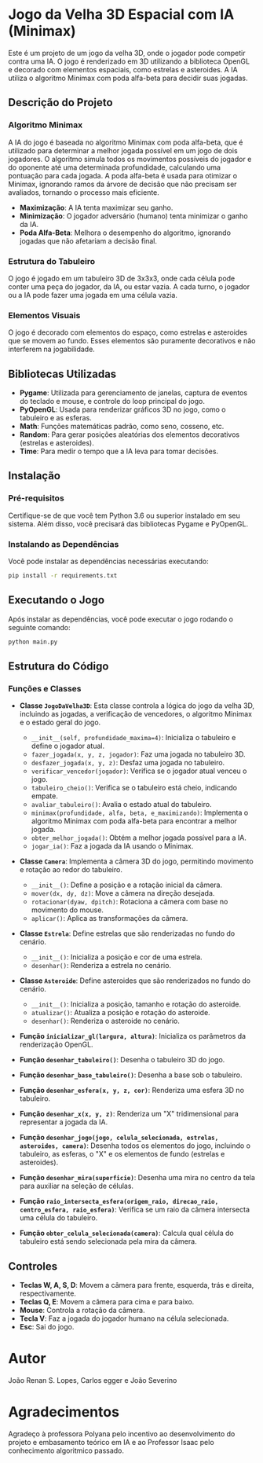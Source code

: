 # Jogo da Velha 3D Espacial com IA (Minimax)

Este é um projeto de um jogo da velha 3D, onde o jogador pode competir contra uma IA. O jogo é renderizado em 3D utilizando a biblioteca OpenGL e decorado com elementos espaciais, como estrelas e asteroides. A IA utiliza o algoritmo Minimax com poda alfa-beta para decidir suas jogadas.

## Descrição do Projeto

### Algoritmo Minimax
A IA do jogo é baseada no algoritmo Minimax com poda alfa-beta, que é utilizado para determinar a melhor jogada possível em um jogo de dois jogadores. O algoritmo simula todos os movimentos possíveis do jogador e do oponente até uma determinada profundidade, calculando uma pontuação para cada jogada. A poda alfa-beta é usada para otimizar o Minimax, ignorando ramos da árvore de decisão que não precisam ser avaliados, tornando o processo mais eficiente.

- **Maximização**: A IA tenta maximizar seu ganho.
- **Minimização**: O jogador adversário (humano) tenta minimizar o ganho da IA.
- **Poda Alfa-Beta**: Melhora o desempenho do algoritmo, ignorando jogadas que não afetariam a decisão final.

### Estrutura do Tabuleiro
O jogo é jogado em um tabuleiro 3D de 3x3x3, onde cada célula pode conter uma peça do jogador, da IA, ou estar vazia. A cada turno, o jogador ou a IA pode fazer uma jogada em uma célula vazia.

### Elementos Visuais
O jogo é decorado com elementos do espaço, como estrelas e asteroides que se movem ao fundo. Esses elementos são puramente decorativos e não interferem na jogabilidade.

## Bibliotecas Utilizadas

- **Pygame**: Utilizada para gerenciamento de janelas, captura de eventos do teclado e mouse, e controle do loop principal do jogo.
- **PyOpenGL**: Usada para renderizar gráficos 3D no jogo, como o tabuleiro e as esferas.
- **Math**: Funções matemáticas padrão, como seno, cosseno, etc.
- **Random**: Para gerar posições aleatórias dos elementos decorativos (estrelas e asteroides).
- **Time**: Para medir o tempo que a IA leva para tomar decisões.

## Instalação

### Pré-requisitos
Certifique-se de que você tem Python 3.6 ou superior instalado em seu sistema. Além disso, você precisará das bibliotecas Pygame e PyOpenGL.

### Instalando as Dependências
Você pode instalar as dependências necessárias executando:

```bash
pip install -r requirements.txt
```

## Executando o Jogo

Após instalar as dependências, você pode executar o jogo rodando o seguinte comando:

```bash
python main.py
```


## Estrutura do Código

### Funções e Classes

- **Classe `JogoDaVelha3D`**: Esta classe controla a lógica do jogo da velha 3D, incluindo as jogadas, a verificação de vencedores, o algoritmo Minimax e o estado geral do jogo.
  
  - `__init__(self, profundidade_maxima=4)`: Inicializa o tabuleiro e define o jogador atual.
  - `fazer_jogada(x, y, z, jogador)`: Faz uma jogada no tabuleiro 3D.
  - `desfazer_jogada(x, y, z)`: Desfaz uma jogada no tabuleiro.
  - `verificar_vencedor(jogador)`: Verifica se o jogador atual venceu o jogo.
  - `tabuleiro_cheio()`: Verifica se o tabuleiro está cheio, indicando empate.
  - `avaliar_tabuleiro()`: Avalia o estado atual do tabuleiro.
  - `minimax(profundidade, alfa, beta, e_maximizando)`: Implementa o algoritmo Minimax com poda alfa-beta para encontrar a melhor jogada.
  - `obter_melhor_jogada()`: Obtém a melhor jogada possível para a IA.
  - `jogar_ia()`: Faz a jogada da IA usando o Minimax.

- **Classe `Camera`**: Implementa a câmera 3D do jogo, permitindo movimento e rotação ao redor do tabuleiro.
  
  - `__init__()`: Define a posição e a rotação inicial da câmera.
  - `mover(dx, dy, dz)`: Move a câmera na direção desejada.
  - `rotacionar(dyaw, dpitch)`: Rotaciona a câmera com base no movimento do mouse.
  - `aplicar()`: Aplica as transformações da câmera.

- **Classe `Estrela`**: Define estrelas que são renderizadas no fundo do cenário.
  
  - `__init__()`: Inicializa a posição e cor de uma estrela.
  - `desenhar()`: Renderiza a estrela no cenário.

- **Classe `Asteroide`**: Define asteroides que são renderizados no fundo do cenário.
  
  - `__init__()`: Inicializa a posição, tamanho e rotação do asteroide.
  - `atualizar()`: Atualiza a posição e rotação do asteroide.
  - `desenhar()`: Renderiza o asteroide no cenário.

- **Função `inicializar_gl(largura, altura)`**: Inicializa os parâmetros da renderização OpenGL.

- **Função `desenhar_tabuleiro()`**: Desenha o tabuleiro 3D do jogo.

- **Função `desenhar_base_tabuleiro()`**: Desenha a base sob o tabuleiro.

- **Função `desenhar_esfera(x, y, z, cor)`**: Renderiza uma esfera 3D no tabuleiro.

- **Função `desenhar_x(x, y, z)`**: Renderiza um "X" tridimensional para representar a jogada da IA.

- **Função `desenhar_jogo(jogo, celula_selecionada, estrelas, asteroides, camera)`**: Desenha todos os elementos do jogo, incluindo o tabuleiro, as esferas, o "X" e os elementos de fundo (estrelas e asteroides).

- **Função `desenhar_mira(superficie)`**: Desenha uma mira no centro da tela para auxiliar na seleção de células.

- **Função `raio_intersecta_esfera(origem_raio, direcao_raio, centro_esfera, raio_esfera)`**: Verifica se um raio da câmera intersecta uma célula do tabuleiro.

- **Função `obter_celula_selecionada(camera)`**: Calcula qual célula do tabuleiro está sendo selecionada pela mira da câmera.

## Controles

- **Teclas W, A, S, D**: Movem a câmera para frente, esquerda, trás e direita, respectivamente.
- **Teclas Q, E**: Movem a câmera para cima e para baixo.
- **Mouse**: Controla a rotação da câmera.
- **Tecla V**: Faz a jogada do jogador humano na célula selecionada.
- **Esc**: Sai do jogo.

# Autor  
João Renan S. Lopes, Carlos egger e João Severino


# Agradecimentos   
Agradeço à professora Polyana pelo incentivo ao desenvolvimento do projeto e embasamento teórico em IA e ao Professor Isaac pelo conhecimento  algoritmico passado.  

